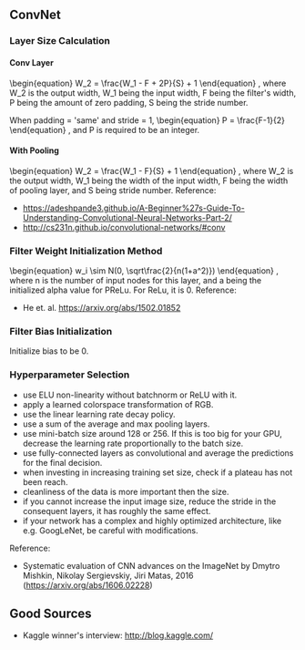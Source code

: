 ## ConvNet
### Layer Size Calculation
#### Conv Layer
\begin{equation}
W_2 = \frac{W_1 - F + 2P}{S} + 1
\end{equation}
, where W_2 is the output width, W_1 being the input width, F being the filter's width, P being the amount of zero padding, S being the stride number.

When padding = 'same' and stride = 1,
\begin{equation}
P = \frac{F-1}{2}
\end{equation}
, and P is required to be an integer.

#### With Pooling
\begin{equation}
W_2 = \frac{W_1 - F}{S} + 1
\end{equation}
, where W_2 is the output width, W_1 being the width of the input width, F being the width of pooling layer, and S being stride number. 
Reference: 

* <https://adeshpande3.github.io/A-Beginner%27s-Guide-To-Understanding-Convolutional-Neural-Networks-Part-2/>
* <http://cs231n.github.io/convolutional-networks/#conv>

### Filter Weight Initialization  Method
\begin{equation}
w_i \sim N(0, \sqrt\frac{2}{n(1+a^2)})
\end{equation}
, where n is the number of input nodes for this layer, and a being the initialized alpha value for PReLu. For ReLu, it is 0.
Reference:

* He et. al. <https://arxiv.org/abs/1502.01852>

### Filter Bias Initialization
Initialize bias to be 0.

### Hyperparameter Selection
* use ELU non-linearity without batchnorm or ReLU with it.
* apply a learned colorspace transformation of RGB.
* use the linear learning rate decay policy.
* use a sum of the average and max pooling layers.
* use mini-batch size around 128 or 256. If this is too big for your GPU,
decrease the learning rate proportionally to the batch size.
* use fully-connected layers as convolutional and average the predictions for
the final decision.
* when investing in increasing training set size, check if a plateau has not
been reach.
* cleanliness of the data is more important then the size.
* if you cannot increase the input image size, reduce the stride in the consequent
layers, it has roughly the same effect.
* if your network has a complex and highly optimized architecture, like e.g.
GoogLeNet, be careful with modifications.

Reference:

* Systematic evaluation of CNN advances on the ImageNet by Dmytro Mishkin, Nikolay Sergievskiy, Jiri Matas, 2016 (<https://arxiv.org/abs/1606.02228>)

## Good Sources
* Kaggle winner's interview: <http://blog.kaggle.com/>